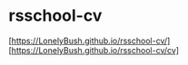 # rsschool-cv
[https://LonelyBush.github.io/rsschool-cv/]
[https://LonelyBush.github.io/rsschool-cv/cv]